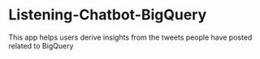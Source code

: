 # Listening-Chatbot-BigQuery
This app helps users derive insights from the tweets people have posted related to BigQuery
